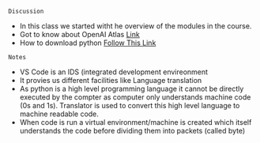 `Discussion`

- In this class we started witht he overview of the modules in the course.
- Got to know about OpenAI Atlas [Link](https://openai.com/index/introducing-chatgpt-atlas)
- How to download python [Follow This Link](https://www.python.org/downloads/windows/)

`Notes`

- VS Code is an IDS (integrated development envireonment
- It provies us different facilities like Language translation
- As python is a high level programming language it cannot be directly executed by the compter as computer only understands machine code (0s and 1s). Translator is used to convert this high level language to machine readable code.
- When code is run a virtual environment/machine is created which itself understands the code before dividing them into packets (called byte)
